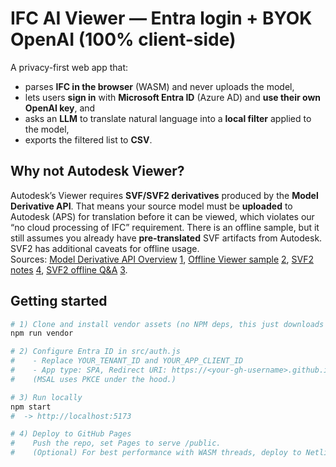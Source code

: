 # IFC AI Viewer — Entra login + BYOK OpenAI (100% client-side)

A privacy-first web app that:
- parses **IFC in the browser** (WASM) and never uploads the model,
- lets users **sign in** with **Microsoft Entra ID** (Azure AD) and **use their own OpenAI key**, and
- asks an **LLM** to translate natural language into a **local filter** applied to the model,
- exports the filtered list to **CSV**.

## Why not Autodesk Viewer?

Autodesk’s Viewer requires **SVF/SVF2 derivatives** produced by the **Model Derivative API**. That means your source model must be **uploaded** to Autodesk (APS) for translation before it can be viewed, which violates our “no cloud processing of IFC” requirement. There is an offline sample, but it still assumes you already have **pre-translated** SVF artifacts from Autodesk. SVF2 has additional caveats for offline usage.  
Sources: [Model Derivative API Overview](https://forge.autodesk.com/developer/overview/model-derivative-api) [1](https://forge.autodesk.com/developer/overview/model-derivative-api), [Offline Viewer sample](https://github.com/Autodesk-Forge/viewer-javascript-offline.sample) [2](https://github.com/Autodesk-Forge/viewer-javascript-offline.sample), [SVF2 notes](https://aps.autodesk.com/blog/model-derivative-svf2-enhancements-part-1-viewer) [4](https://aps.autodesk.com/blog/model-derivative-svf2-enhancements-part-1-viewer), [SVF2 offline Q&A](https://stackoverflow.com/questions/75478668/is-it-possible-to-download-svf2-model-derivatives-for-offline-viewing) [3](https://stackoverflow.com/questions/75478668/is-it-possible-to-download-svf2-model-derivatives-for-offline-viewing).

## Getting started
```bash
# 1) Clone and install vendor assets (no NPM deps, this just downloads static files)
npm run vendor

# 2) Configure Entra ID in src/auth.js
#    - Replace YOUR_TENANT_ID and YOUR_APP_CLIENT_ID
#    - App type: SPA, Redirect URI: https://<your-gh-username>.github.io/<repo> or http://localhost:5173
#    (MSAL uses PKCE under the hood.)

# 3) Run locally
npm start
#  -> http://localhost:5173

# 4) Deploy to GitHub Pages
#    Push the repo, set Pages to serve /public.
#    (Optional) For best performance with WASM threads, deploy to Netlify/Cloudflare and keep /public/_headers.
